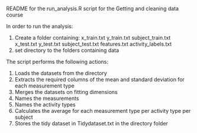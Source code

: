 README for the run_analysis.R script for the Getting and cleaning data course

In order to run the analysis:
1. Create a folder containing:
	x_train.txt
	y_train.txt
	subject_train.txt
	x_test.txt
	y_test.txt
	subject_test.txt
	features.txt
	activity_labels.txt
2. set directory to the folders containing data

The script performs the following actions:
1. Loads the datasets from the directory
2. Extracts the required columns of the mean and standard deviation for each measurement type
3. Merges the datasets on fitting dimensions
4. Names the measurements
5. Names the activity types
6. Calculates the average for each measurement type per activity type per subject
7. Stores the tidy dataset in Tidydataset.txt in the directory folder
